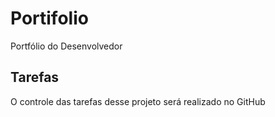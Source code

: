 # Portifolio
Portfólio do Desenvolvedor

## Tarefas

O controle das tarefas desse projeto será realizado no GitHub
